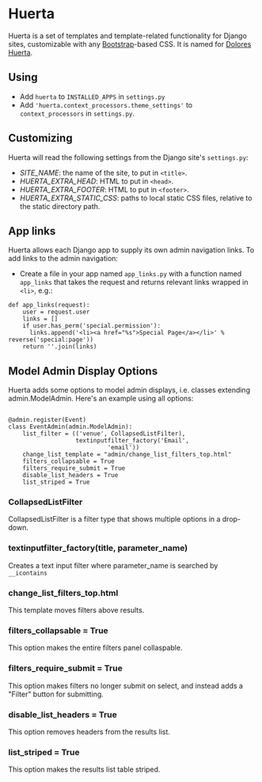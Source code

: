 # Huerta

Huerta is a set of templates and template-related functionality for Django sites, customizable with any [Bootstrap](https://getbootstrap.com/)-based CSS. It is named for [Dolores Huerta](https://en.wikipedia.org/wiki/Dolores_Huerta).

## Using

* Add `huerta` to `INSTALLED_APPS` in `settings.py`
* Add `'huerta.context_processors.theme_settings'` to `context_processors` in `settings.py`.

## Customizing

Huerta will read the following settings from the Django site's `settings.py`:

* *SITE_NAME*: the name of the site, to put in `<title>`.
* *HUERTA_EXTRA_HEAD*: HTML to put in `<head>`.
* *HUERTA_EXTRA_FOOTER*: HTML to put in `<footer>`.
* *HUERTA_EXTRA_STATIC_CSS*: paths to local static CSS files, relative to the static directory path.

## App links

Huerta allows each Django app to supply its own admin navigation links. To add links to the admin navigation:

* Create a file in your app named `app_links.py` with a function named `app_links` that takes the request and returns relevant links wrapped in `<li>`, e.g.:

```
def app_links(request):
    user = request.user
    links = []
    if user.has_perm('special.permission'):
      links.append('<li><a href="%s">Special Page</a></li>' % reverse('special:page'))
    return ''.join(links)
```

## Model Admin Display Options

Huerta adds some options to model admin displays, i.e. classes extending admin.ModelAdmin. Here's an example using all options:

```from huerta.filters import CollapsedListFilter, textinputfilter_factory

@admin.register(Event)
class EventAdmin(admin.ModelAdmin):
    list_filter = (('venue', CollapsedListFilter),
                   textinputfilter_factory('Email',
                            'email'))
    change_list_template = "admin/change_list_filters_top.html"
    filters_collapsable = True
    filters_require_submit = True
    disable_list_headers = True
    list_striped = True
```

### CollapsedListFilter

CollapsedListFilter is a filter type that shows multiple options in a drop-down.

### textinputfilter_factory(title, parameter_name)

Creates a text input filter where parameter_name is searched by `__icontains`

### change_list_filters_top.html

This template moves filters above results.

### filters_collapsable = True

This option makes the entire filters panel collaspable.

### filters_require_submit = True

This option makes filters no longer submit on select, and instead adds a "Filter" button for submitting.

### disable_list_headers = True

This option removes headers from the results list.

### list_striped = True

This option makes the results list table striped.
